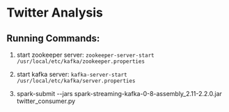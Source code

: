 # Twitter Analysis

## Running Commands:

1. start zookeeper server:
   `zookeeper-server-start /usr/local/etc/kafka/zookeeper.properties`

2. start kafka server:
   `kafka-server-start /usr/local/etc/kafka/server.properties`

3. spark-submit --jars spark-streaming-kafka-0-8-assembly_2.11-2.2.0.jar twitter_consumer.py